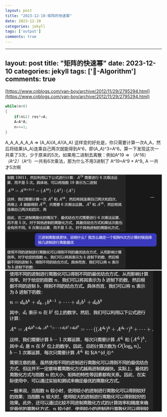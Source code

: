 ```yaml
---
layout: post
title: "2023-12-10-矩阵的快速幂"
date: 2023-12-10
categories: jekyll
tags: ['output']
comments: true
---
```


---
layout: post
title: "矩阵的快速幂"
date: 2023-12-10
categories: jekyll
tags: ['🥁-Algorithm']
comments: true
---

[https://www.cnblogs.com/yan-boy/archive/2012/11/29/2795294.html](https://www.cnblogs.com/yan-boy/archive/2012/11/29/2795294.html)
```cpp
while(n>0)
{
    if(n&1) res*=A;
    A=A*A;
    n>>=1;
}
```
A_A_A_A_A_A => (A_A)_(A_A)_(A_A)
这样变的好处是，你只需要计算一次A_A，然后将结果(A_A)连乘自己两次就能得到A^6，即(A_A)^3=A^6。算一下发现这次一共乘了3次，少于原来的5次。如果用二进制去离散：例如A^19 => （A^16）_（A^2）_（A^1）一共有6次乘法，那为什么不用3进制了 A^19=A^9 * A^9_ A 一共才5次啊

![image.png](images/1686246936514-e07e1474-a355-4d3a-877d-dd6c4d61eed0.png)
![image.png](images/1686246981031-2bd37de5-8ee2-499b-a58c-5b88f62b0513.png)
